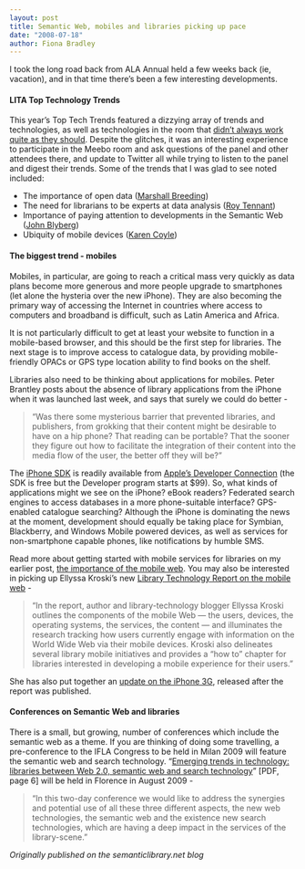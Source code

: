 ```yaml
---
layout: post
title: Semantic Web, mobiles and libraries picking up pace
date: "2008-07-18"
author: Fiona Bradley
---
```


I took the long road back from ALA Annual held a few weeks back (ie, vacation), and in that time there’s been a few interesting developments.

#### LITA Top Technology Trends

This year’s Top Tech Trends featured a dizzying array of trends and technologies, as well as technologies in the room that [didn’t always work quite as they should](http://www.libraryjournal.com/article/CA6575556.html). Despite the glitches, it was an interesting experience to participate in the Meebo room and ask questions of the panel and other attendees there, and update to Twitter all while trying to listen to the panel and digest their trends. Some of the trends that I was glad to see noted included:

*   The importance of open data ([Marshall Breeding](http://www.librarytechnology.org/blog.pl?ThreadID=71))
*   The need for librarians to be experts at data analysis ([Roy Tennant](http://www.libraryjournal.com/article/CA6575556.html))
*   Importance of paying attention to developments in the Semantic Web ([John Blyberg](http://www.libraryjournal.com/article/CA6575556.html))
*   Ubiquity of mobile devices ([Karen Coyle](http://www.libraryjournal.com/article/CA6575556.html))

#### The biggest trend - mobiles

Mobiles, in particular, are going to reach a critical mass very quickly as data plans become more generous and more people upgrade to smartphones (let alone the hysteria over the new iPhone). They are also becoming the primary way of accessing the Internet in countries where access to computers and broadband is difficult, such as Latin America and Africa.

It is not particularly difficult to get at least your website to function in a mobile-based browser, and this should be the first step for libraries. The next stage is to improve access to catalogue data, by providing mobile-friendly OPACs or GPS type location ability to find books on the shelf.

Libraries also need to be thinking about applications for mobiles. Peter Brantley posts about the absence of library applications from the iPhone when it was launched last week, and says that surely we could do better -

> “Was there some mysterious barrier that prevented libraries, and publishers, from grokking that their content might be desirable to have on a hip phone? That reading can be portable? That the sooner they figure out how to facilitate the integration of their content into the media flow of the user, the better off they will be?”

The [iPhone SDK](http://developer.apple.com/iphone/) is readily available from [Apple’s Developer Connection](http://developer.apple.com/) (the SDK is free but the Developer program starts at $99). So, what kinds of applications might we see on the iPhone? eBook readers? Federated search engines to access databases in a more phone-suitable interface? GPS-enabled catalogue searching? Although the iPhone is dominating the news at the moment, development should equally be taking place for Symbian, Blackberry, and Windows Mobile powered devices, as well as services for non-smartphone capable phones, like notifications by humble SMS.

Read more about getting started with mobile services for libraries on my earlier post, [the importance of the mobile web](/2008/04/17/the-importance-of-the-mobile-web/). You may also be interested in picking up Ellyssa Kroski’s new [Library Technology Report on the mobile web](http://www.techsource.ala.org/ltr/on-the-move-with-the-mobile-web-libraries-and-mobile-technologies.html) -

> “In the report, author and library-technology blogger Ellyssa Kroski outlines the components of the mobile Web — the users, devices, the operating systems, the services, the content — and illuminates the research tracking how users currently engage with information on the World Wide Web via their mobile devices. Kroski also delineates several library mobile initiatives and provides a “how to” chapter for libraries interested in developing a mobile experience for their users.”

She has also put together an [update on the iPhone 3G](http://oedb.org/blogs/ilibrarian/2008/a-look-at-the-iphone-3g/), released after the report was published.

#### Conferences on Semantic Web and libraries

There is a small, but growing, number of conferences which include the semantic web as a theme. If you are thinking of doing some travelling, a pre-conference to the IFLA Congress to be held in Milan 2009 will feature the semantic web and search technology. “[Emerging trends in technology: libraries between Web 2.0, semantic web and search technology](http://www.ifla.org/VII/s21/news/ITSnewsletter_July_08.pdf)” [PDF, page 6] will be held in Florence in August 2009 -

> “In this two-day conference we would like to address the synergies and potential use of all these three different aspects, the new web technologies, the semantic web and the existence new search technologies, which are having a deep impact in the services of the library-scene.”


_Originally published on the semanticlibrary.net blog_
